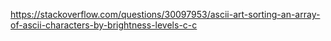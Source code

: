 https://stackoverflow.com/questions/30097953/ascii-art-sorting-an-array-of-ascii-characters-by-brightness-levels-c-c
